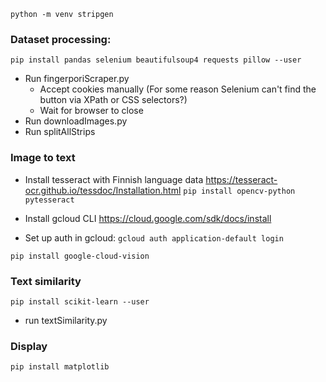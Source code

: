 `python -m venv stripgen`

### Dataset processing:
`pip install pandas selenium beautifulsoup4 requests pillow --user`
- Run fingerporiScraper.py
  - Accept cookies manually (For some reason Selenium can't find the button via XPath or CSS selectors?)
  - Wait for browser to close
- Run downloadImages.py
- Run splitAllStrips


### Image to text
- Install tesseract with Finnish language data https://tesseract-ocr.github.io/tessdoc/Installation.html
`pip install opencv-python pytesseract`

- Install gcloud CLI https://cloud.google.com/sdk/docs/install
- Set up auth in gcloud: `gcloud auth application-default login`

`pip install google-cloud-vision`

### Text similarity
`pip install scikit-learn --user`
- run textSimilarity.py 

### Display
`pip install matplotlib`